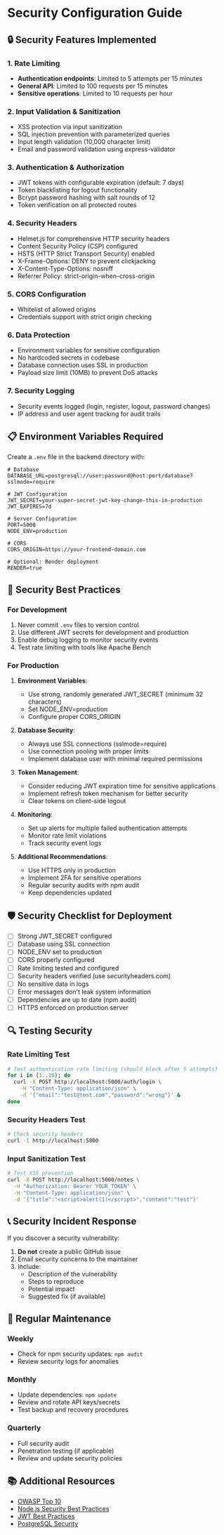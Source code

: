 # Security Configuration Guide

## 🔒 Security Features Implemented

### 1. **Rate Limiting**
- **Authentication endpoints**: Limited to 5 attempts per 15 minutes
- **General API**: Limited to 100 requests per 15 minutes
- **Sensitive operations**: Limited to 10 requests per hour

### 2. **Input Validation & Sanitization**
- XSS protection via input sanitization
- SQL injection prevention with parameterized queries
- Input length validation (10,000 character limit)
- Email and password validation using express-validator

### 3. **Authentication & Authorization**
- JWT tokens with configurable expiration (default: 7 days)
- Token blacklisting for logout functionality
- Bcrypt password hashing with salt rounds of 12
- Token verification on all protected routes

### 4. **Security Headers**
- Helmet.js for comprehensive HTTP security headers
- Content Security Policy (CSP) configured
- HSTS (HTTP Strict Transport Security) enabled
- X-Frame-Options: DENY to prevent clickjacking
- X-Content-Type-Options: nosniff
- Referrer Policy: strict-origin-when-cross-origin

### 5. **CORS Configuration**
- Whitelist of allowed origins
- Credentials support with strict origin checking

### 6. **Data Protection**
- Environment variables for sensitive configuration
- No hardcoded secrets in codebase
- Database connection uses SSL in production
- Payload size limit (10MB) to prevent DoS attacks

### 7. **Security Logging**
- Security events logged (login, register, logout, password changes)
- IP address and user agent tracking for audit trails

## 📋 Environment Variables Required

Create a `.env` file in the backend directory with:

```env
# Database
DATABASE_URL=postgresql://user:password@host:port/database?sslmode=require

# JWT Configuration
JWT_SECRET=your-super-secret-jwt-key-change-this-in-production
JWT_EXPIRES=7d

# Server Configuration
PORT=5000
NODE_ENV=production

# CORS
CORS_ORIGIN=https://your-frontend-domain.com

# Optional: Render deployment
RENDER=true
```

## 🚀 Security Best Practices

### For Development
1. Never commit `.env` files to version control
2. Use different JWT secrets for development and production
3. Enable debug logging to monitor security events
4. Test rate limiting with tools like Apache Bench

### For Production
1. **Environment Variables**:
   - Use strong, randomly generated JWT_SECRET (minimum 32 characters)
   - Set NODE_ENV=production
   - Configure proper CORS_ORIGIN

2. **Database Security**:
   - Always use SSL connections (sslmode=require)
   - Use connection pooling with proper limits
   - Implement database user with minimal required permissions

3. **Token Management**:
   - Consider reducing JWT expiration time for sensitive applications
   - Implement refresh token mechanism for better security
   - Clear tokens on client-side logout

4. **Monitoring**:
   - Set up alerts for multiple failed authentication attempts
   - Monitor rate limit violations
   - Track security event logs

5. **Additional Recommendations**:
   - Use HTTPS only in production
   - Implement 2FA for sensitive operations
   - Regular security audits with npm audit
   - Keep dependencies updated

## 🛡️ Security Checklist for Deployment

- [ ] Strong JWT_SECRET configured
- [ ] Database using SSL connection
- [ ] NODE_ENV set to production
- [ ] CORS properly configured
- [ ] Rate limiting tested and configured
- [ ] Security headers verified (use securityheaders.com)
- [ ] No sensitive data in logs
- [ ] Error messages don't leak system information
- [ ] Dependencies are up to date (npm audit)
- [ ] HTTPS enforced on production server

## 🔍 Testing Security

### Rate Limiting Test
```bash
# Test authentication rate limiting (should block after 5 attempts)
for i in {1..10}; do
  curl -X POST http://localhost:5000/auth/login \
    -H "Content-Type: application/json" \
    -d '{"email":"test@test.com","password":"wrong"}' &
done
```

### Security Headers Test
```bash
# Check security headers
curl -I http://localhost:5000
```

### Input Sanitization Test
```bash
# Test XSS prevention
curl -X POST http://localhost:5000/notes \
  -H "Authorization: Bearer YOUR_TOKEN" \
  -H "Content-Type: application/json" \
  -d '{"title":"<script>alert(1)</script>","content":"test"}'
```

## 📞 Security Incident Response

If you discover a security vulnerability:

1. **Do not** create a public GitHub issue
2. Email security concerns to the maintainer
3. Include:
   - Description of the vulnerability
   - Steps to reproduce
   - Potential impact
   - Suggested fix (if available)

## 🔄 Regular Maintenance

### Weekly
- Check for npm security updates: `npm audit`
- Review security logs for anomalies

### Monthly
- Update dependencies: `npm update`
- Review and rotate API keys/secrets
- Test backup and recovery procedures

### Quarterly
- Full security audit
- Penetration testing (if applicable)
- Review and update security policies

## 📚 Additional Resources

- [OWASP Top 10](https://owasp.org/www-project-top-ten/)
- [Node.js Security Best Practices](https://nodejs.org/en/docs/guides/security/)
- [JWT Best Practices](https://tools.ietf.org/html/rfc8725)
- [PostgreSQL Security](https://www.postgresql.org/docs/current/security.html)
